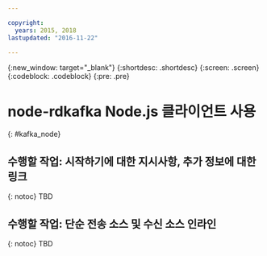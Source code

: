 ```yaml
---

copyright:
  years: 2015, 2018
lastupdated: "2016-11-22"

---
```


{:new_window: target="_blank"}
{:shortdesc: .shortdesc}
{:screen: .screen}
{:codeblock: .codeblock}
{:pre: .pre}

# node-rdkafka Node.js 클라이언트 사용
{: #kafka_node}

## 수행할 작업: 시작하기에 대한 지시사항, 추가 정보에 대한 링크
{: notoc}
TBD

## 수행할 작업: 단순 전송 소스 및 수신 소스 인라인
{: notoc}
TBD
